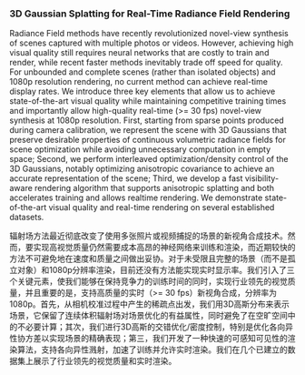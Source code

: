 ### 3D Gaussian Splatting for Real-Time Radiance Field Rendering

Radiance Field methods have recently revolutionized novel-view synthesis of scenes captured with multiple photos or videos. However, achieving high visual quality still requires neural networks that are costly to train and render, while recent faster methods inevitably trade off speed for quality. For unbounded and complete scenes (rather than isolated objects) and 1080p resolution rendering, no current method can achieve real-time display rates. We introduce three key elements that allow us to achieve state-of-the-art visual quality while maintaining competitive training times and importantly allow high-quality real-time (>= 30 fps) novel-view synthesis at 1080p resolution. First, starting from sparse points produced during camera calibration, we represent the scene with 3D Gaussians that preserve desirable properties of continuous volumetric radiance fields for scene optimization while avoiding unnecessary computation in empty space; Second, we perform interleaved optimization/density control of the 3D Gaussians, notably optimizing anisotropic covariance to achieve an accurate representation of the scene; Third, we develop a fast visibility-aware rendering algorithm that supports anisotropic splatting and both accelerates training and allows realtime rendering. We demonstrate state-of-the-art visual quality and real-time rendering on several established datasets.

辐射场方法最近彻底改变了使用多张照片或视频捕捉的场景的新视角合成技术。然而，要实现高视觉质量仍然需要成本高昂的神经网络来训练和渲染，而近期较快的方法不可避免地在速度和质量之间做出妥协。对于未受限且完整的场景（而不是孤立对象）和1080p分辨率渲染，目前还没有方法能实现实时显示率。我们引入了三个关键元素，使我们能够在保持竞争力的训练时间的同时，实现行业领先的视觉质量，并且重要的是，支持高质量的实时（>= 30 fps）新视角合成，分辨率为1080p。首先，从相机校准过程中产生的稀疏点出发，我们用3D高斯分布来表示场景，它保留了连续体积辐射场对场景优化的有益属性，同时避免了在空旷空间中的不必要计算；其次，我们进行3D高斯的交错优化/密度控制，特别是优化各向异性协方差以实现场景的精确表现；第三，我们开发了一种快速的可感知可见性的渲染算法，支持各向异性溅射，加速了训练并允许实时渲染。我们在几个已建立的数据集上展示了行业领先的视觉质量和实时渲染。
